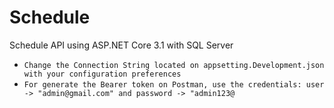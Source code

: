 # Schedule
Schedule API using ASP.NET Core 3.1 with SQL Server
* `Change the Connection String located on appsetting.Development.json with your configuration preferences`
* `For generate the Bearer token on Postman, use the credentials: user -> "admin@gmail.com" and password -> "admin123@`
